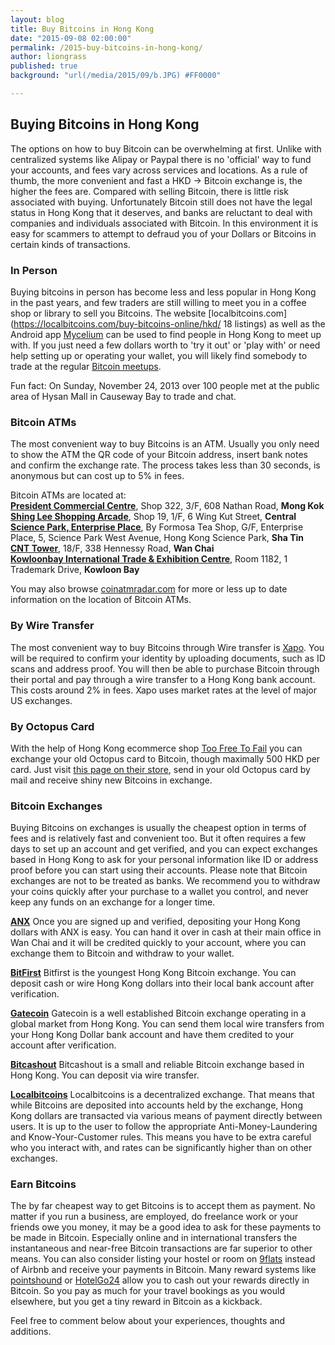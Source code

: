 ```yaml
---
layout: blog
title: Buy Bitcoins in Hong Kong
date: "2015-09-08 02:00:00"
permalink: /2015-buy-bitcoins-in-hong-kong/
author: liongrass
published: true
background: "url(/media/2015/09/b.JPG) #FF0000"

---
```


## Buying Bitcoins in Hong Kong

The options on how to buy Bitcoin can be overwhelming at first. Unlike with centralized systems like Alipay or Paypal there is no 'official' way to fund your accounts, and fees vary across services and locations. As a rule of thumb, the more convenient and fast a HKD -> Bitcoin exchange is, the higher the fees are.
Compared with selling Bitcoin, there is little risk associated with buying.
Unfortunately Bitcoin still does not have the legal status in Hong Kong that it deserves, and banks are reluctant to deal with companies and individuals associated with Bitcoin. In this environment it is easy for scammers to attempt to defraud you of your Dollars or Bitcoins in certain kinds of transactions.

### In Person

Buying bitcoins in person has become less and less popular in Hong Kong in the past years, and few traders are still willing to meet you in a coffee shop or library to sell you Bitcoins. The website [localbitcoins.com](https://localbitcoins.com/buy-bitcoins-online/hkd/ 18 listings) as well as the Android app [Mycelium](https://mycelium.com/lt/help.html) can be used to find people in Hong Kong to meet up with.
If you just need a few dollars worth to 'try it out' or 'play with' or need help setting up or operating your wallet, you will likely find somebody to trade at the regular [Bitcoin meetups](http://www.meetup.com/Bitcoin-HK/).

Fun fact: On Sunday, November 24, 2013 over 100 people met at the public area of Hysan Mall in Causeway Bay to trade and chat.

### Bitcoin ATMs

The most convenient way to buy Bitcoins is an ATM. Usually you only need to show the ATM the QR code of your Bitcoin address, insert bank notes and confirm the exchange rate. The process takes less than 30 seconds, is anonymous but can cost up to 5% in fees.

Bitcoin ATMs are located at:    
**[President Commercial Centre](http://hkbitcoinatm.com/)**, Shop 322, 3/F, 608 Nathan Road, **Mong Kok**    
**[Shing Lee Shopping Arcade](http://hkbitcoinatm.com/)**, Shop 19, 1/F, 6 Wing Kut Street, **Central**    
**[Science Park, Enterprise Place](https://coinatmradar.com/bitcoin_atm/1241/bitcoin-atm-genesis-coin-hong-kong-kong-science-park-and-creative-and-technology-limited/)**, By Formosa Tea Shop, G/F, Enterprise Place, 5, Science Park West Avenue, Hong Kong Science Park, **Sha Tin**    
**[CNT Tower](https://anxintl.com/contact-us/)**, 18/F, 338 Hennessy Road, **Wan Chai**    
**[Kowloonbay International Trade & Exhibition Centre](http://www.bitcoinatm.com.hk/)**, Room 1182, 1 Trademark Drive, **Kowloon Bay**    

You may also browse [coinatmradar.com](http://coinatmradar.com/) for more or less up to date information on the location of Bitcoin ATMs.

### By Wire Transfer

The most convenient way to buy Bitcoins through Wire transfer is [Xapo](https://xapo.com/). You will be required to confirm your identity by uploading documents, such as ID scans and address proof. You will then be able to purchase Bitcoin through their portal and pay through a wire transfer to a Hong Kong bank account. This costs around 2% in fees. Xapo uses market rates at the level of major US exchanges.

### By Octopus Card

With the help of Hong Kong ecommerce shop [Too Free To Fail](https://toofreetofail.com/) you can exchange your old Octopus card to Bitcoin, though maximally 500 HKD per card.
Just visit [this page on their store](https://toofreetofail.com/products/we-buy-your-old-octopus-card-for-bitcoin), send in your old Octopus card by mail and receive shiny new Bitcoins in exchange.

### Bitcoin Exchanges

Buying Bitcoins on exchanges is usually the cheapest option in terms of fees and is relatively fast and convenient too. But it often requires a few days to set up an account and get verified, and you can expect exchanges based in Hong Kong to ask for your personal information like ID or address proof before you can start using their accounts.
Please note that Bitcoin exchanges are not to be treated as banks. We recommend you to withdraw your coins quickly after your purchase to a wallet you control, and never keep any funds on an exchange for a longer time.

**[ANX](https://anxpro.com/)**
Once you are signed up and verified, depositing your Hong Kong dollars with ANX is easy. You can hand it over in cash at their main office in Wan Chai and it will be credited quickly to your account, where you can exchange them to Bitcoin and withdraw to your wallet.

**[BitFirst](https://www.bitfirst.com/)**
Bitfirst is the youngest Hong Kong Bitcoin exchange. You can deposit cash or wire Hong Kong dollars into their local bank account after verification.

**[Gatecoin](https://gatecoin.com/)**
Gatecoin is a well established Bitcoin exchange operating in a global market from Hong Kong. You can send them local wire transfers from your Hong Kong Dollar bank account and have them credited to your account after verification.

**[Bitcashout](https://www.bitcashout.com/)**
Bitcashout is a small and reliable Bitcoin exchange based in Hong Kong. You can deposit via wire transfer.

**[Localbitcoins](https://localbitcoins.com/country/HK)**
Localbitcoins is a decentralized exchange. That means that while Bitcoins are deposited into accounts held by the exchange, Hong Kong dollars are transacted via various means of payment directly between users. It is up to the user to follow the appropriate Anti-Money-Laundering and Know-Your-Customer rules.
This means you have to be extra careful who you interact with, and rates can be significantly higher than on other exchanges.

### Earn Bitcoins

The by far cheapest way to get Bitcoins is to accept them as payment. No matter if you run a business, are employed, do freelance work or your friends owe you money, it may be a good idea to ask for these payments to be made in Bitcoin. Especially online and in international transfers the instantaneous and near-free Bitcoin transactions are far superior to other means.
You can also consider listing your hostel or room on [9flats](https://www.9flats.com/) instead of Airbnb and receive your payments in Bitcoin.
Many reward systems like [pointshound](https://www.pointshound.com/) or [HotelGo24](https://www.hotelgo24.com/) allow you to cash out your rewards directly in Bitcoin. So you pay as much for your travel bookings as you would elsewhere, but you get a tiny reward in Bitcoin as a kickback.


Feel free to comment below about your experiences, thoughts and additions.


